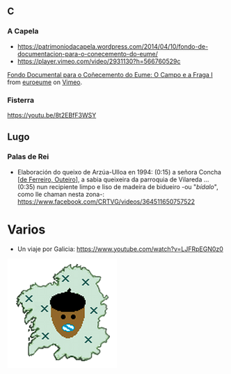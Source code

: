 
## C

### A Capela

- https://patrimoniodacapela.wordpress.com/2014/04/10/fondo-de-documentacion-para-o-conecemento-do-eume/
- https://player.vimeo.com/video/2931130?h=566760529c
<p><a href="https://vimeo.com/2931130">Fondo Documental para o Co&ntilde;ecemento do Eume: O Campo e a Fraga I</a> from <a href="https://vimeo.com/user1191095">euroeume</a> on <a href="https://vimeo.com">Vimeo</a>.</p>

### Fisterra

https://youtu.be/8t2EBfF3WSY

## Lugo
### Palas de Rei
- Elaboración do queixo de Arzúa-Ulloa en 1994: (0:15) a señora Concha [[de Ferreiro, Outeiro](https://www.facebook.com/fotospalasderei/posts/2206750759548534?comment_id=2206768122880131&reply_comment_id=2206809159542694&__cft__[0]=AZXjsIJPtmLVV3XINuDilw3lgM0JCXb6eR7DqBKJybMeaIJMqTNN-Fj-2rbtgIgRaUnstjxMZthoFXr59db1GubEXBXOgQ2k9NdWngA2qxamzDc1epYHTTsRku02l8xXwvWj3aQPicOdB7LU726kAwjOyOPErnFsHi0wHyMHftlfiw&__tn__=R]-R)], a sabia queixeira da parroquia de Vilareda ... (0:35) nun recipiente limpo e liso de madeira de bidueiro -ou "_bídalo_", como lle chaman nesta zona-: https://www.facebook.com/CRTVG/videos/364511650757522
# Varios
- Un viaje por Galicia: https://www.youtube.com/watch?v=LJFRpEGN0z0

![loghotipo](./img/fitofaladoiro_animado_transparente.gif)
